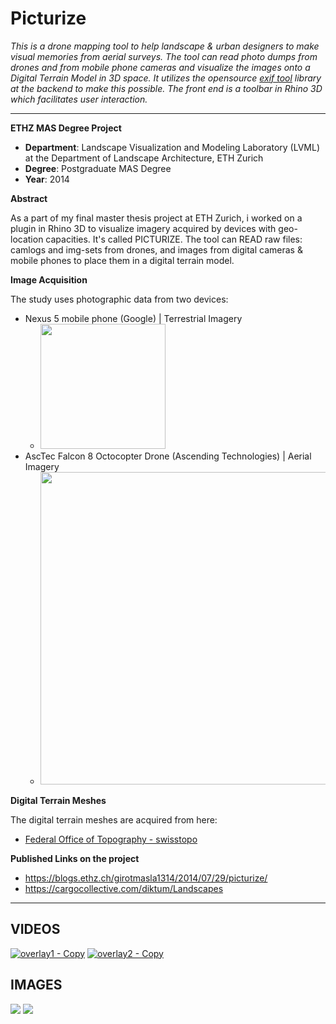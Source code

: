 # Picturize

_This is a drone mapping tool to help landscape & urban designers to make visual memories from aerial surveys.
The tool can read photo dumps from drones and from mobile phone cameras and visualize the images onto a Digital Terrain Model in 3D space.
It utilizes the opensource [exif tool](https://exiftool.org/) library at the backend to make this possible. The front end is a toolbar in Rhino 3D which facilitates user interaction._

---
**ETHZ MAS Degree Project**
- **Department**: Landscape Visualization and Modeling Laboratory (LVML) at the Department of Landscape Architecture, ETH Zurich
- **Degree**: Postgraduate MAS Degree
- **Year**: 2014  

**Abstract**  

  As a part of my final master thesis project at ETH Zurich, i worked on a plugin in Rhino 3D to visualize imagery acquired by devices with geo-location capacities. It's called PICTURIZE. The tool can READ raw files: camlogs and img-sets from drones, and images from digital cameras & mobile phones to place them in a digital terrain model.

**Image Acquisition** 

  The study uses photographic data from two devices:
  
  - Nexus 5 mobile phone (Google) | Terrestrial Imagery
    - <img src= "https://user-images.githubusercontent.com/6398561/211146385-e52d006b-9267-465c-a502-a924ddbbcfa3.jpg" height = 200>
  - AscTec Falcon 8 Octocopter Drone (Ascending Technologies)  | Aerial Imagery
    - <img src= "https://user-images.githubusercontent.com/6398561/211146373-d98a8933-ae3f-462d-b323-5349f233fe75.jpg" width = 500> <br> 
  
**Digital Terrain Meshes** 
  
  The digital terrain meshes are acquired from here:
  
  - [Federal Office of Topography - swisstopo](https://www.swisstopo.admin.ch/)

**Published Links on the project**

  - https://blogs.ethz.ch/girotmasla1314/2014/07/29/picturize/
  - https://cargocollective.com/diktum/Landscapes
  

---

## VIDEOS

[![overlay1 - Copy](https://user-images.githubusercontent.com/6398561/211146039-6627082b-1fbf-4b97-bd22-3707d65d2f2d.jpg)](https://vimeo.com/100301328)
[![overlay2 - Copy](https://user-images.githubusercontent.com/6398561/211146041-31bcfaae-3f05-4901-9046-274968e0d0d2.jpg)](https://vimeo.com/100311163)

## IMAGES
![](https://blogs.ethz.ch/girotmasla1314/files/2014/07/tecnical-desciption-1.jpg)
![](https://blogs.ethz.ch/girotmasla1314/files/2014/07/workspace.jpg)

